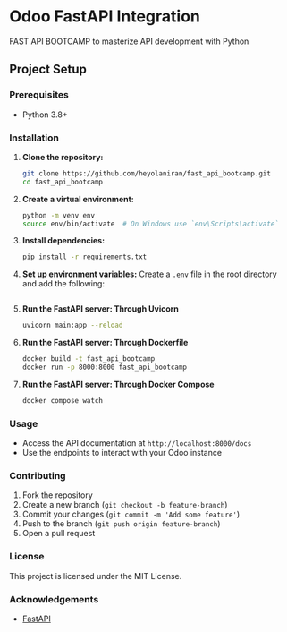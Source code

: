 # Odoo FastAPI Integration

FAST API BOOTCAMP to masterize API development with Python

## Project Setup

### Prerequisites

- Python 3.8+

### Installation

1. **Clone the repository:**
    ```bash
    git clone https://github.com/heyolaniran/fast_api_bootcamp.git
    cd fast_api_bootcamp
    ```

2. **Create a virtual environment:**
    ```bash
    python -m venv env
    source env/bin/activate  # On Windows use `env\Scripts\activate`
    ```

3. **Install dependencies:**
    ```bash
    pip install -r requirements.txt
    ```

4. **Set up environment variables:**
    Create a `.env` file in the root directory and add the following:
    ```env
    ```

5. **Run the FastAPI server: Through Uvicorn**
    ```bash
    uvicorn main:app --reload
    ```
6. **Run the FastAPI server: Through Dockerfile**
    ```bash
    docker build -t fast_api_bootcamp
    docker run -p 8000:8000 fast_api_bootcamp
    ```
7. **Run the FastAPI server: Through Docker Compose**
    ```bash
    docker compose watch 
    ```
### Usage

- Access the API documentation at `http://localhost:8000/docs`
- Use the endpoints to interact with your Odoo instance

### Contributing

1. Fork the repository
2. Create a new branch (`git checkout -b feature-branch`)
3. Commit your changes (`git commit -m 'Add some feature'`)
4. Push to the branch (`git push origin feature-branch`)
5. Open a pull request

### License

This project is licensed under the MIT License.

### Acknowledgements

- [FastAPI](https://fastapi.tiangolo.com/)

